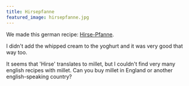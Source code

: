 ```yaml
---
title: Hirsepfanne
featured_image: hirsepfanne.jpg
---
```


We made this german recipe: [Hirse-Pfanne](http://www.chefkoch.de/rezepte/289983274274/Hirsepfanne-mit-Joghurtsosse.html).</a>

I didn't add the whipped cream to the yoghurt and it was very good that way too.

It seems that 'Hirse' translates to millet, but I couldn't find very many english recipes with millet. Can you buy millet in England or another english-speaking country?
